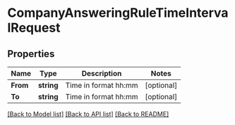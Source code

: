 # CompanyAnsweringRuleTimeIntervalRequest

## Properties

Name | Type | Description | Notes
------------ | ------------- | ------------- | -------------
**From** | **string** | Time in format hh:mm | [optional] 
**To** | **string** | Time in format hh:mm | [optional] 

[[Back to Model list]](../README.md#documentation-for-models) [[Back to API list]](../README.md#documentation-for-api-endpoints) [[Back to README]](../README.md)


